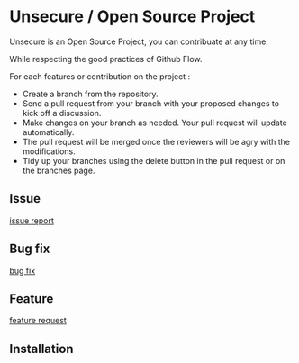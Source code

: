 # Unsecure / Open Source Project 

Unsecure is an Open Source Project, you can contribuate at any time.

While respecting the good practices of Github Flow.

For each features or contribution on the project : 

* Create a branch from the repository.
* Send a pull request from your branch with your proposed changes to kick off a discussion.
* Make changes on your branch as needed. Your pull request will update automatically.
* The pull request will be merged once the reviewers will be agry with the modifications.
* Tidy up your branches using the delete button in the pull request or on the branches page.

## Issue

[issue report](https://github.com/ESGI-IW/Unsecure/issues/new)

## Bug fix

[bug fix](https://github.com/ESGI-IW/Unsecure/issues/new?template=bugfix.md)

## Feature

[feature request](https://github.com/ESGI-IW/Unsecure/issues/new?template=feature.md)

## Installation
